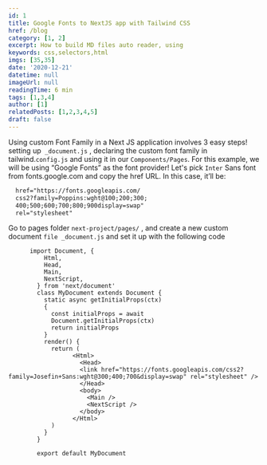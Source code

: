 ```yaml
---
id: 1
title: Google Fonts to NextJS app with Tailwind CSS
href: /blog
category: [1, 2]
excerpt: How to build MD files auto reader, using
keywords: css,selectors,html
imgs: [35,35]
date: '2020-12-21'
datetime: null
imageUrl: null
readingTime: 6 min
tags: [1,3,4]
author: [1]
relatedPosts: [1,2,3,4,5]
draft: false
---
```

Using custom Font Family in a Next JS application involves 3 easy steps! setting up` _document.js` , declaring the custom font family in tailwind.`config.js` and using it in our `Components/Pages`.
For this example, we will be using “Google Fonts” as the font provider!
Let's pick `Inter` Sans font from fonts.google.com and copy the href URL.
In this case, it’ll be:

```html
  href="https://fonts.googleapis.com/
  css2?family=Poppins:wght@100;200;300;
  400;500;600;700;800;900display=swap"
  rel="stylesheet"
```

Go to pages folder  `next-project/pages/` , and create a new custom document `file _document.js` and set it up with the following code

          import Document, {
              Html,
              Head,
              Main,
              NextScript,
            } from 'next/document'
            class MyDocument extends Document {
              static async getInitialProps(ctx)
              {
                const initialProps = await 
                Document.getInitialProps(ctx)
                return initialProps
              }
              render() {
                return (
                      <Html>
                        <Head>
                        <link href="https://fonts.googleapis.com/css2?family=Josefin+Sans:wght@300;400;700&display=swap" rel="stylesheet" />
                        </Head>
                        <body>
                          <Main />
                          <NextScript />
                        </body>
                      </Html>
                )
              }
            }

            export default MyDocument
